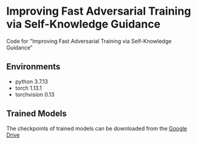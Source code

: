 # Improving Fast Adversarial Training via Self-Knowledge Guidance

Code for "Improving Fast Adversarial Training via Self-Knowledge Guidance" 

## Environments

- python 3.7.13
- torch 1.13.1
- torchvision 0.13

## Trained Models
The checkpoints of trained models can be downloaded from the [Google Drive](https://drive.google.com/drive/folders/10LaKFwuFoGrINE6tSUi2rfwkTHq883fO)

